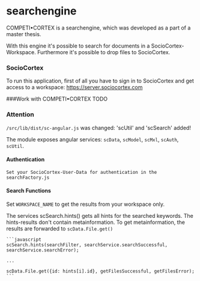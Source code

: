 # searchengine
COMPETI&bull;CORTEX is a searchengine, which was developed as a part of a master thesis.

With this engine it's possible to search for documents in a SocioCortex-Workspace.
Furthermore it's possible to drop files to SocioCortex.


### SocioCortex
To run this application, first of all you have to sign in to SocioCortex and get access to a workspace:
https://server.sociocortex.com


###Work with COMPETI&bull;CORTEX
TODO


### Attention
`/src/lib/dist/sc-angular.js` was changed: 'scUtil' and 'scSearch' added! 
   
The module exposes angular services: `scData`, `scModel`, `scMxl`, `scAuth`, `scUtil`.


#### Authentication
    Set your SocioCortex-User-Data for authentication in the searchFactory.js
   
    
#### Search Functions
Set `WORKSPACE_NAME` to get the results from your workspace only.
    
The services scSearch.hints() gets all hints for the searched keywords.
The hints-results don't contain metainformation. To get metainformation, 
the results are forwarded to `scData.File.get()`
    
    
    ```javascript
    scSearch.hints(searchFilter, searchService.searchSuccessful, searchService.searchError);
    
    ...
    
    scData.File.get({id: hints[i].id}, getFilesSuccessful, getFilesError);
    ```
